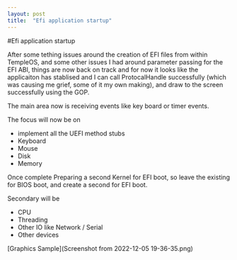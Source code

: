 ```yaml
---
layout: post
title:  "Efi application startup"
---
```


#Efi application startup

After some tething issues around the creation of EFI files from within TempleOS, and some other issues I had 
around parameter passing for the EFI ABI, things are now back on track and for now it looks like the applicaiton has
stablised and I can call ProtocalHandle successfully (which was causing me grief, some of it my own making), and draw to the screen successfully using the GOP.

The main area now is receiving events like key board or timer events.

The focus will now be on 
* implement all the UEFI method stubs
* Keyboard
* Mouse
* Disk
* Memory 

Once complete Preparing a second Kernel for EFI boot, so leave the existing for BIOS boot, and create a second for EFI boot.

Secondary will be
* CPU
* Threading
* Other IO like Network / Serial
* Other devices  

[Graphics Sample](Screenshot from 2022-12-05 19-36-35.png)
